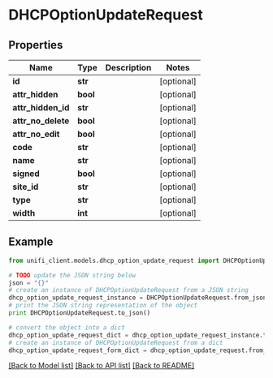 # DHCPOptionUpdateRequest


## Properties

Name | Type | Description | Notes
------------ | ------------- | ------------- | -------------
**id** | **str** |  | [optional] 
**attr_hidden** | **bool** |  | [optional] 
**attr_hidden_id** | **str** |  | [optional] 
**attr_no_delete** | **bool** |  | [optional] 
**attr_no_edit** | **bool** |  | [optional] 
**code** | **str** |  | [optional] 
**name** | **str** |  | [optional] 
**signed** | **bool** |  | [optional] 
**site_id** | **str** |  | [optional] 
**type** | **str** |  | [optional] 
**width** | **int** |  | [optional] 

## Example

```python
from unifi_client.models.dhcp_option_update_request import DHCPOptionUpdateRequest

# TODO update the JSON string below
json = "{}"
# create an instance of DHCPOptionUpdateRequest from a JSON string
dhcp_option_update_request_instance = DHCPOptionUpdateRequest.from_json(json)
# print the JSON string representation of the object
print DHCPOptionUpdateRequest.to_json()

# convert the object into a dict
dhcp_option_update_request_dict = dhcp_option_update_request_instance.to_dict()
# create an instance of DHCPOptionUpdateRequest from a dict
dhcp_option_update_request_form_dict = dhcp_option_update_request.from_dict(dhcp_option_update_request_dict)
```
[[Back to Model list]](../README.md#documentation-for-models) [[Back to API list]](../README.md#documentation-for-api-endpoints) [[Back to README]](../README.md)


